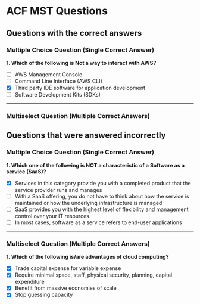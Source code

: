 # ACF MST Questions


## Questions with the correct answers

### Multiple Choice Question (Single Correct Answer)


**1. Which of the following is Not a way to interact with AWS?**

- [ ] AWS Management Console
- [ ] Command Line Interface (AWS CLI)
- [x] Third party IDE software for application development
- [ ] Software Development Kits (SDKs)

---


### Multiselect Question (Multiple Correct Answers)



## Questions that were answered incorrectly

### Multiple Choice Question (Single Correct Answer)
**1. Which one of the following is NOT a characteristic of a Software as a service (SaaS)?**

- [x] Services in this category provide you with a completed product that the service provider runs and manages
- [ ] With a SaaS offering, you do not have to think about how the service is maintained or how the underlying infrastructure is managed
- [ ] SaaS provides you with the highest level of flexibility and management control over your IT resources.
- [ ] In most cases, software as a service refers to end-user applications

---


### Multiselect Question (Multiple Correct Answers)
**1. Which of the following is/are advantages of cloud computing?**

- [x] Trade capital expense for variable expense
- [x] Require minimal space, staff, physical security, planning, capital expenditure
- [x] Benefit from massive economies of scale
- [x] Stop guessing capacity
